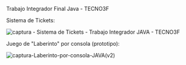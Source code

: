 Trabajo Integrador Final Java - TECNO3F


Sistema de Tickets:

![captura - Sistema de Tickets - Trabajo Integrador JAVA - TECNO3F](https://github.com/Pablo-Damian/TIF-JAVA---TECNO3F/assets/132961771/fda97c81-a86f-4a5a-97c8-a40b58c12859)

Juego de "Laberinto" por consola (prototipo):

![captura-Laberinto-por-consola-JAVA(v2)](https://github.com/Pablo-Damian/TIF-JAVA---TECNO3F/assets/132961771/dfd2516a-8c3d-48d6-8570-9758836e540f)
